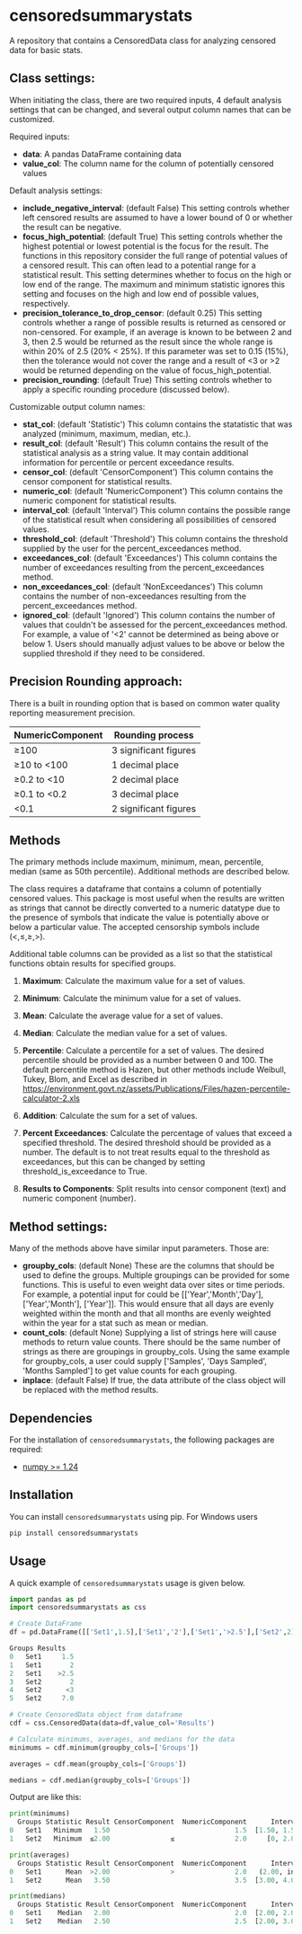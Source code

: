 # censoredsummarystats
A repository that contains a CensoredData class for analyzing censored data for basic stats.

## Class settings:

When initiating the class, there are two required inputs, 4 default analysis settings that can be changed, and several output column names that can be customized.

Required inputs:

- **data**: A pandas DataFrame containing data
- **value_col**: The column name for the column of potentially censored values

Default analysis settings:

- **include_negative_interval**: (default False) This setting controls whether left censored results are assumed to have a lower bound of 0 or whether the result can be negative.
- **focus_high_potential**: (default True) This setting controls whether the highest potential or lowest potential is the focus for the result. The functions in this repository consider the full range of potential values of a censored result. This can often lead to a potential range for a statistical result. This setting determines whether to focus on the high or low end of the range. The maximum and minimum statistic ignores this setting and focuses on the high and low end of possible values, respectively.
- **precision_tolerance_to_drop_censor**: (default 0.25) This setting controls whether a range of possible results is returned as censored or non-censored. For example, if an average is known to be between 2 and 3, then 2.5 would be returned as the result since the whole range is within 20% of 2.5 (20% < 25%). If this parameter was set to 0.15 (15%), then the tolerance would not cover the range and a result of <3 or >2 would be returned depending on the value of focus_high_potential.
- **precision_rounding**: (default True) This setting controls whether to apply a specific rounding procedure (discussed below).

Customizable output column names:

- **stat_col**: (default 'Statistic') This column contains the statatistic that was analyzed (minimum, maximum, median, etc.).
- **result_col**: (default 'Result') This column contains the result of the statistical analysis as a string value. It may contain additional information for percentile or percent exceedance results.
- **censor_col**: (default 'CensorComponent') This column contains the censor component for statistical results.
- **numeric_col**: (default 'NumericComponent') This column contains the numeric component for statistical results.
- **interval_col**: (default 'Interval') This column contains the possible range of the statistical result when considering all possibilities of censored values.
- **threshold_col**: (default 'Threshold') This column contains the threshold supplied by the user for the percent_exceedances method.
- **exceedances_col**: (default 'Exceedances') This column contains the number of exceedances resulting from the percent_exceedances method.
- **non_exceedances_col**: (default 'NonExceedances') This column contains the number of non-exceedances resulting from the percent_exceedances method.
- **ignored_col**: (default 'Ignored') This column contains the number of values that couldn't be assessed for the percent_exceedances method. For example, a value of '<2' cannot be determined as being above or below 1. Users should manually adjust values to be above or below the supplied threshold if they need to be considered.

## Precision Rounding approach:

There is a built in rounding option that is based on common water quality reporting measurement precision. 

| NumericComponent  | Rounding process |
| ------------- | ------------- |
| ≥100  | 3 significant figures  |
| ≥10 to <100  | 1 decimal place  |
| ≥0.2 to <10  | 2 decimal place  |
| ≥0.1 to <0.2  | 3 decimal place  |
| <0.1  | 2 significant figures  |

## Methods
The primary methods include maximum, minimum, mean, percentile, median (same as 50th percentile). Additional methods are described below.

The class requires a dataframe that contains a column of potentially censored values. This package is most useful when the results are written as strings that cannot be directly converted to a numeric datatype due to the presence of symbols that indicate the value is potentially above or below a particular value. The accepted censorship symbols include (<,≤,≥,>).

Additional table columns can be provided as a list so that the statistical functions obtain results for specified groups.

1.	**Maximum**: Calculate the maximum value for a set of values.

2.	**Minimum**: Calculate the minimum value for a set of values.

3.	**Mean**: Calculate the average value for a set of values.

4.	**Median**: Calculate the median value for a set of values.

5.	**Percentile**: Calculate a percentile for a set of values. The desired percentile should be provided as a number between 0 and 100. The default percentile method is Hazen, but other methods include Weibull, Tukey, Blom, and Excel as described in https://environment.govt.nz/assets/Publications/Files/hazen-percentile-calculator-2.xls

6.	**Addition**: Calculate the sum for a set of values.

7.	**Percent Exceedances**: Calculate the percentage of values that exceed a specified threshold. The desired threshold should be provided as a number. The default is to not treat results equal to the threshold as exceedances, but this can be changed by setting threshold_is_exceedance to True.

8.	**Results to Components**: Split results into censor component (text) and numeric component (number).


## Method settings:

Many of the methods above have similar input parameters. Those are:

- **groupby_cols**: (default None) These are the columns that should be used to define the groups. Multiple groupings can be provided for some functions. This is useful to even weight data over sites or time periods. For example, a potential input for could be [['Year','Month','Day'], ['Year','Month'], ['Year']]. This would ensure that all days are evenly weighted within the month and that all months are evenly weighted within the year for a stat such as mean or median.
- **count_cols**: (default None) Supplying a list of strings here will cause methods to return value counts. There should be the same number of strings as there are groupings in groupby_cols. Using the same example for groupby_cols, a user could supply ['Samples', 'Days Sampled', 'Months Sampled'] to get value counts for each grouping.
- **inplace**: (default False) If true, the data attribute of the class object will be replaced with the method results.

## Dependencies

For the installation of `censoredsummarystats`, the following packages are required:
- [numpy >= 1.24](https://www.numpy.org/)

## Installation

You can install `censoredsummarystats` using pip. For Windows users

```python
pip install censoredsummarystats
```

## Usage

A quick example of `censoredsummarystats` usage is given below.

```python
import pandas as pd
import censoredsummarystats as css

# Create DataFrame
df = pd.DataFrame([['Set1',1.5],['Set1','2'],['Set1','>2.5'],['Set2',2],['Set2','<3'],['Set2',7.0]],columns=['Groups','Results'])

Groups Results
0   Set1     1.5
1   Set1       2
2   Set1    >2.5
3   Set2       2
4   Set2      <3
5   Set2     7.0

# Create CensoredData object from dataframe
cdf = css.CensoredData(data=df,value_col='Results')

# Calculate minimums, averages, and medians for the data
minimums = cdf.minimum(groupby_cols=['Groups'])

averages = cdf.mean(groupby_cols=['Groups'])

medians = cdf.median(groupby_cols=['Groups'])
```
Output are like this:
```python
print(minimums)
  Groups Statistic Result CensorComponent  NumericComponent      Interval
0   Set1   Minimum   1.50                               1.5  [1.50, 1.50]
1   Set2   Minimum  ≤2.00               ≤               2.0     [0, 2.00]

print(averages)
  Groups Statistic Result CensorComponent  NumericComponent      Interval
0   Set1      Mean  >2.00               >               2.0   (2.00, inf)
1   Set2      Mean   3.50                               3.5  [3.00, 4.00)

print(medians)
  Groups Statistic Result CensorComponent  NumericComponent      Interval
0   Set1    Median   2.00                               2.0  [2.00, 2.00]
1   Set2    Median   2.50                               2.5  [2.00, 3.00)
```

